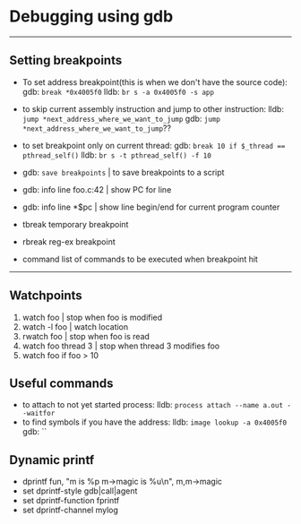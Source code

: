 # Debugging using gdb


---

## Setting breakpoints

* To set address breakpoint(this is when we don't have the source code):
gdb: `break *0x4005f0`
lldb: `br s -a 0x4005f0 -s app`


* to skip current assembly instruction and jump to other instruction:
lldb: `jump *next_address_where_we_want_to_jump`
gdb: `jump *next_address_where_we_want_to_jump`??

* to set breakpoint only on current thread:
gdb: `break 10 if $_thread == pthread_self()`
lldb: `br s -t pthread_self() -f 10`


* gdb: `save breakpoints` | to save breakpoints to a script
* gdb: info line foo.c:42 | show PC for line
* gdb: info line *$pc | show line begin/end for current program counter


* tbreak  temporary breakpoint
* rbreak  reg-ex breakpoint
* command list of commands to be executed when breakpoint hit

---


## Watchpoints

1. watch foo | stop when foo is modified
1. watch -l foo | watch location
1. rwatch foo   | stop when foo is read
1. watch foo thread 3 | stop when thread 3 modifies foo
1. watch foo if foo > 10 

## Useful commands

* to attach to not yet started process:
lldb: `process attach --name a.out --waitfor`
* to find symbols if you have the address:
lldb: `image lookup -a 0x4005f0`
gdb:  ``

## Dynamic printf

* dprintf fun, "m is %p m->magic is %u\n", m,m->magic
* set dprintf-style gdb|call|agent
* set dprintf-function fprintf
* set dprintf-channel mylog





